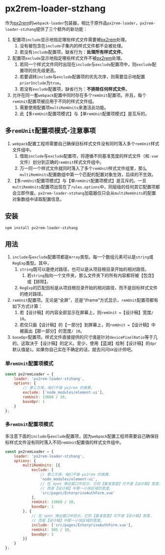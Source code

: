 # px2rem-loader-stzhang

作为[px2rem](https://www.npmjs.com/package/px2rem)的`webpack-loader`包装器，相比于原作品`px2rem-loader`，`px2rem-loader-stzhang`提供了三个额外的新功能：

1. 配置项`include`显示地指定哪些样式文件需要被[px2rem](https://www.npmjs.com/package/px2rem)处理。
   1. 没有被包含在`include`子集内的样式文件都不会被处理。
   2. 若没有`include`配置项，缺省行为：**处理所有样式文件**。
2. 配置项`exclude`显示地指定哪些样式文件不被[px2rem](https://www.npmjs.com/package/px2rem)处理。
   1. 若同一个样式文件同时出现在`include`与`exclude`配置项中，则`exclude`配置项的优先级更高。
   2. 若要调转`include`与`exclude`配置项的优先次序，则需要显示地配置`priorInclude`为`true`。
   3. 若没有`exclude`配置项，缺省行为：**不排除任何样式文件**。
3. 允许在同一套`webpack`配置中同时存在多个`remUnit`配置项。并且，每个`remUnit`配置项被应用于不同的样式文件组。
   1. 需要使用配置项`multiRemUnits`来激活此功能。
   2. 此【多`remUnit`配置项模式】与【单`remUnit`配置项模式】是互斥的。

## 多`remUnit`配置项模式-注意事项

1. `webpack`配置工程师需要自己确保目标样式文件没有同时落入多个`remUnit`样式文件组中。
   1. 借助`include`与`exclude`配置项，将遵循不同基准宽度的样式文件（和`.vue`文件）划分到正确的`remUnit`样式文件组中。
   2. 万一同一个样式文件就同时落入了多个`remUnit`样式文件组里，那么`multiRemUnits`配置数组中第一个匹配的配置对象生效，后续的不生效。
2. 【多`remUnit`配置项模式】与【单`remUnit`配置项模式】是互斥的。一旦`multiRemUnits`配置项出现在了`rules.options`中，同层级的任何其它配置项都会立即作废。`px2rem-loader-stzhang`加载器仅只会从`multiRemUnits`的配置对象数组中读取配置信息。

## 安装

`npm install px2rem-loader-stzhang`

## 用法

1. `include`与`exclude`配置项都是`Array`类型。每一个数组元素可以是`string`或`RegExp`类型。其中，
   1. `string`既可以是绝对路径，也可以是从项目根目录开始的相对路径。
      1. 若`string`指向一个文件夹，那么文件夹下的所有内容都将被【包含】或【排除】。
   2. `RegExp`的匹配目标是从项目根目录开始的相对路径，而不是目标样式文件的绝对路径。
2. `remUnit`配置项。无论是“全屏”，还是“iframe”方式显示，`remUnit`配置项都有如下方式计算：
   1. 若【设计稿】的内容全部显示在屏幕上，则`remUnit =`【设计稿】宽度`/ 10`。
   2. 若仅只画【设计稿】的【一部分】到屏幕上，则`remUnit =`【设计稿】中被画出【那一部分】的宽度`/ 10`。
3. `baseDpr`配置项。样式文件直接提供的尺寸值是针对`devicePixelRatio`等于几的。这取决于【设计稿】的定义。至少，使用【蓝湖】绘制【设计稿】的`dpr`默认值是`1`。如果你自己实在不确定的话，就去问问`UX`设计师吧。

### 单`remUnit`配置项模式

```javascript
const px2remLoader = {
    loader: 'px2rem-loader-stzhang',
    options: {
        // 第三方库，咱们不做 px2rem 的换算。
        exclude: ['node_modules/element-ui'],
        remUnit: 13660 / 10,
        baseDpr: 1
    }
};

```

### 多`remUnit`配置项模式

多注意下面的`include`与`exclude`配置项，因为`webpack`配置工程师需要自己确保目标样式文件没有同时落入不同`remUnit`配置值的样式文件组中。

```javascript
const px2remLoader = {
    loader: 'px2rem-loader-stzhang',
    options: {
        multiRemUnits: [{
            exclude: [
                // 第三方库，咱们不做 px2rem 的换算。
                'node_modules/element-ui',
                // 在 open 弹出窗口中显示，它的【基准宽度】可不是【设计稿】宽度，
                // 而是【设计稿】中那一小块区域的宽度。
                'src/pages/EnterpriseAuthForm.vue'
            ],
            remUnit: 13660 / 10,
            baseDpr: 1
        }, {
            // 在 open 弹出窗口中显示，它的【基准宽度】可不是【设计稿】宽度，
            // 而是【设计稿】中那一小块区域的宽度。
            include: ['src/pages/EnterpriseAuthForm.vue'],
            remUnit: 505 / 10,
            baseDpr: 1
        }]
    }
};

```
